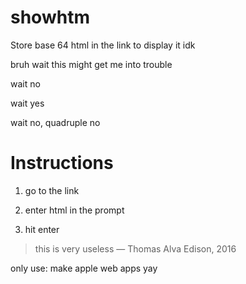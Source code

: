 # showhtm
Store base 64 html in the link to display it idk

bruh wait this might get me into trouble

wait no

wait yes

wait no, quadruple no

# Instructions
1. go to the link

1. enter html in the prompt

789239. hit enter

<blockquote>this is very useless — Thomas Alva Edison, 2016</blockquote>

only use: make apple web apps yay

